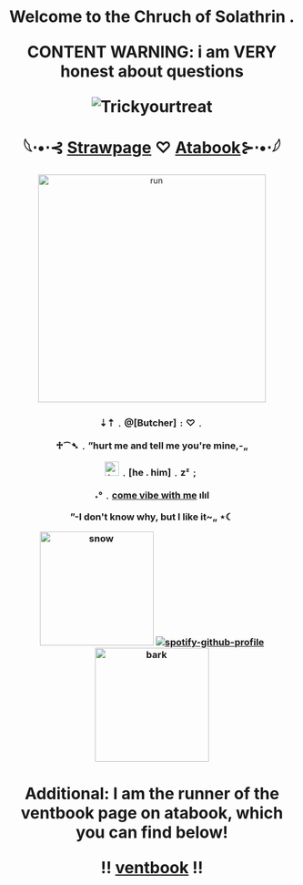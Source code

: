 

<h1 align="center">Welcome to the Chruch of Solathrin .

CONTENT WARNING: i am VERY honest about questions

![Trickyourtreat](https://komarev.com/ghpvc/?username=trickyourtreat&color=3c091e&style=flat-square)
  
   𓆩⋅•⋅⊰ [Strawpage](https://trickyourtreat.straw.page/) ♡ [Atabook](https://trickyourtreat.atabook.org/)⊱⋅•⋅𓆪
</h1> 

<p align="center">
    <img width="400" src="https://i.pinimg.com/originals/7d/af/7a/7daf7af31e0012023fb2f7dd7975a335.gif" alt="run">
</p>

<h3 align="center">⇣⇡﹒@[Butcher]﹕♡﹒

  ♱⁀➴﹒”hurt me and tell me you're mine,-„

<img width="25" src="https://emoji.discadia.com/emojis/ca9c6528-664d-46fc-88ee-77c79c5d7167.PNG" alt="teeth">﹒[he . him]﹒zᶻ﹔

˖°﹒[come vibe with me](https://open.spotify.com/playlist/3FvbWCQkAY19jCDrLllSNo?si=Vaa6psAJTJ6PgY1lmE_4Gg&pi=YwiiMX9QTn6CH) ılıl

”-I don't know why, but I like it~„ ⋆☾


  <img width="200" src="https://i.pinimg.com/originals/04/42/f7/0442f7fd0dea5dd5019d06ed4b518f79.gif" alt="snow"> [![spotify-github-profile](https://spotify-github-profile.kittinanx.com/api/view?uid=31kxgcliwcskgcwvjc57akfwbihu&cover_image=true&theme=novatorem&show_offline=true&background_color=09021d&interchange=false&bar_color=3c091e&bar_color_cover=false)](https://github.com/kittinan/spotify-github-profile) <img width="200" src="https://i.pinimg.com/originals/fa/5a/8b/fa5a8bd276205020875f432aa9f59d6a.gif" alt="bark"></h3>

<h1 align="center">Additional: I am the runner of the ventbook page on atabook, which you can find below!
  
  !! [ventbook](https://ventbook.atabook.org/) !!
</h1> 
